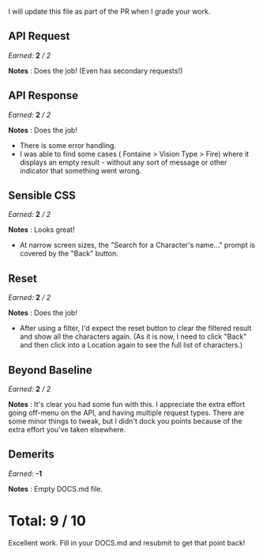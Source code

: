 I will update this file as part of the PR when I grade your work.

## API Request

*Earned:* **2** */ 2*

**Notes** : Does the job! (Even has secondary requests!)

## API Response

*Earned:* **2** */ 2*

**Notes** : Does the job!

* There is some error handling.
* I was able to find some cases ( Fontaine > Vision Type > Fire) where it displays an empty result - without any sort of message or other indicator that something went wrong.

## Sensible CSS

*Earned:* **2** */ 2*

**Notes** : Looks great!

* At narrow screen sizes, the "Search for a Character's name..." prompt is covered by the "Back" button.

## Reset

*Earned:* **2** */ 2*

**Notes** : Does the job!

* After using a filter, I'd expect the reset button to clear the filtered result and show all the characters again. (As it is now, I need to click "Back" and then click into a Location again to see the full list of characters.)

## Beyond Baseline

*Earned:* **2** */ 2*

**Notes** : It's clear you had some fun with this. I appreciate the extra effort going off-menu on the API, and having multiple request types. There are some minor things to tweak, but I didn't dock you points because of the extra effort you've taken elsewhere.

## Demerits

*Earned:* **-1**

**Notes** : Empty DOCS.md file.

# Total: 9 / 10

Excellent work. Fill in your DOCS.md and resubmit to get that point back!
